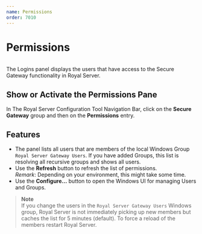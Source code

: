 ```yaml
---
name: Permissions
order: 7010
---
```


# Permissions

<img src="/images/RoyalServer/Credential_48x48.png" class="icon-def" alt="" />

The Logins panel displays the users that have access to the Secure Gateway functionality in Royal Server.

## Show or Activate the Permissions Pane

In The Royal Server Configuration Tool Navigation Bar, click on the **Secure Gateway** group and then on the **Permissions** entry.

## Features

- The panel lists all users that are members of the local Windows Group `Royal Server Gateway Users`. If you have added Groups, this list is resolving all recursive groups and shows all users.
- Use the **Refresh** button to refresh the list of permissions.  
  _Remark_: Depending on your environment, this might take some time.
- Use the **Configure...** button to open the Windows UI for managing Users and Groups.

> **Note**  
> If you change the users in the `Royal Server Gateway Users` Windows group, Royal Server is not immediately picking up new members but caches the list for 5 minutes (default). To force a reload of the members restart Royal Server.
